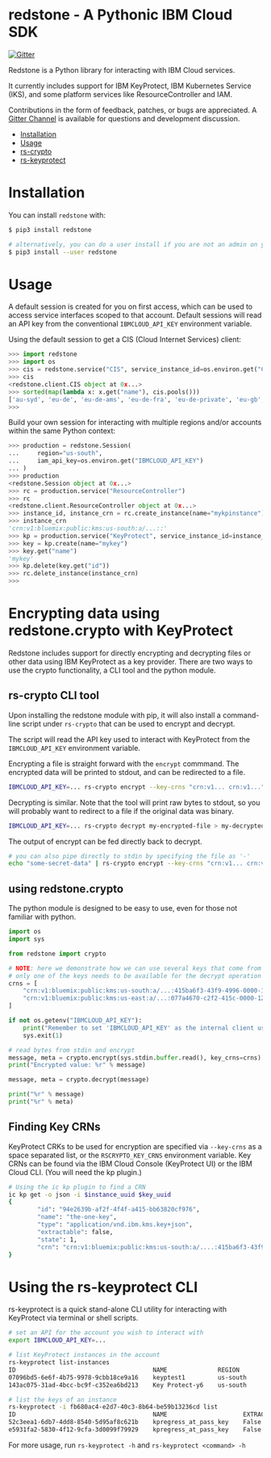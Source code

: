 # redstone - A Pythonic IBM Cloud SDK

[![Gitter](https://badges.gitter.im/python-redstone/community.svg)](https://gitter.im/python-redstone/community?utm_source=badge&utm_medium=badge&utm_campaign=pr-badge)

Redstone is a Python library for interacting with IBM Cloud services.

It currently includes support for IBM KeyProtect, IBM Kubernetes Service (IKS), and some
platform services like ResourceController and IAM.

Contributions in the form of feedback, patches, or bugs are appreciated. A [Gitter Channel](https://gitter.im/python-redstone/community?utm_source=share-link&utm_medium=link&utm_campaign=share-link) is available for questions and development discussion.


* [Installation](#installation)
* [Usage](#usage)
* [rs-crypto](#encrypting-data-using-redstonecrypto-with-keyprotect)
* [rs-keyprotect](#using-the-rs-keyprotect-cli)


# Installation

You can install `redstone` with:

```sh
$ pip3 install redstone

# alternatively, you can do a user install if you are not an admin on your box
$ pip3 install --user redstone
```

# Usage

A default session is created for you on first access, which can be used to access service interfaces scoped to that account.
Default sessions will read an API key from the conventional `IBMCLOUD_API_KEY` environment variable.

Using the default session to get a CIS (Cloud Internet Services) client:

```python
>>> import redstone
>>> import os
>>> cis = redstone.service("CIS", service_instance_id=os.environ.get("CIS_CRN"))
>>> cis
<redstone.client.CIS object at 0x...>
>>> sorted(map(lambda x: x.get("name"), cis.pools()))
['au-syd', 'eu-de', 'eu-de-ams', 'eu-de-fra', 'eu-de-private', 'eu-gb', 'eu-gb-private', 'eu-syd-private', 'jp-tok', 'jp-tok-02', 'jp-tok-04', 'preprod', 'private-jp-tok', 'private-us-south', 'us-east', 'us-east-private', 'us-south']
>>>
```

Build your own session for interacting with multiple regions and/or accounts within the same Python context:

```python
>>> production = redstone.Session(
...     region="us-south",
...     iam_api_key=os.environ.get("IBMCLOUD_API_KEY")
... )
>>> production
<redstone.Session object at 0x...>
>>> rc = production.service("ResourceController")
>>> rc
<redstone.client.ResourceController object at 0x...>
>>> instance_id, instance_crn = rc.create_instance(name="mykpinstance")
>>> instance_crn
'crn:v1:bluemix:public:kms:us-south:a/...::'
>>> kp = production.service("KeyProtect", service_instance_id=instance_id)
>>> key = kp.create(name="mykey")
>>> key.get("name")
'mykey'
>>> kp.delete(key.get("id"))
>>> rc.delete_instance(instance_crn)
>>>
```

# Encrypting data using redstone.crypto with KeyProtect

Redstone includes support for directly encrypting and decrypting files or other data using IBM KeyProtect as a key provider.
There are two ways to use the crypto functionality, a CLI tool and the python module.

## rs-crypto CLI tool

Upon installing the redstone module with pip, it will also install a command-line script under `rs-crypto` that can
be used to encrypt and decrypt.

The script will read the API key used to interact with KeyProtect from the `IBMCLOUD_API_KEY` environment variable.

Encrypting a file is straight forward with the `encrypt` commmand. The encrypted data will be printed to stdout, and
can be redirected to a file.

```sh
IBMCLOUD_API_KEY=... rs-crypto encrypt --key-crns "crn:v1... crn:v1..." my-super-secret-file.txt > my-encrypted-file
```

Decrypting is similar. Note that the tool will print raw bytes to stdout, so you will probably want
to redirect to a file if the original data was binary.

```sh
IBMCLOUD_API_KEY=... rs-crypto decrypt my-encrypted-file > my-decrypted-file
```

The output of encrypt can be fed directly back to decrypt.

```sh
# you can also pipe directly to stdin by specifying the file as '-'
echo "some-secret-data" | rs-crypto encrypt --key-crns "crn:v1... crn:v1..." - | rs-crypto decrypt -
```


## using redstone.crypto

The python module is designed to be easy to use, even for those not familiar with python.

```python
import os
import sys

from redstone import crypto

# NOTE: here we demonstrate how we can use several keys that come from different instances and even different regions
# only one of the keys needs to be available for the decrypt operation to succeed
crns = [
    "crn:v1:bluemix:public:kms:us-south:a/...:415ba6f3-43f9-4996-0000-123456789:key:94e2639b-af2f-4f4f-a415-bb63820cf976",
    "crn:v1:bluemix:public:kms:us-east:a/...:077a4670-c2f2-415c-0000-123456789:key:1f5ead7e-a1f4-4d15-9641-80e9aa5c7e12",
]

if not os.getenv("IBMCLOUD_API_KEY"):
    print("Remember to set 'IBMCLOUD_API_KEY' as the internal client uses that for authentication", file=sys.stderr)
    sys.exit(1)

# read bytes from stdin and encrypt
message, meta = crypto.encrypt(sys.stdin.buffer.read(), key_crns=crns)
print("Encrypted value: %r" % message)

message, meta = crypto.decrypt(message)

print("%r" % message)
print("%r" % meta)
```


## Finding Key CRNs

KeyProtect CRKs to be used for encryption are specified via `--key-crns` as a space separated list, or the `RSCRYPTO_KEY_CRNS` environment variable.
Key CRNs can be found via the IBM Cloud Console (KeyProtect UI) or the IBM Cloud CLI. (You will need the kp plugin.)

```sh
# Using the ic kp plugin to find a CRN
ic kp get -o json -i $instance_uuid $key_uuid
{
        "id": "94e2639b-af2f-4f4f-a415-bb63820cf976",
        "name": "the-one-key",
        "type": "application/vnd.ibm.kms.key+json",
        "extractable": false,
        "state": 1,
        "crn": "crn:v1:bluemix:public:kms:us-south:a/....:415ba6f3-43f9-4996-abcd-1234346:key:94e2639b-af2f-4f4f-a415-bb63820cf976"
}
```

# Using the rs-keyprotect CLI

rs-keyprotect is a quick stand-alone CLI utility for interacting with KeyProtect via terminal or shell scripts.

```sh
# set an API for the account you wish to interact with
export IBMCLOUD_API_KEY=...

# list KeyProtect instances in the account
rs-keyprotect list-instances
ID                                      NAME              REGION
07096bd5-6e6f-4b75-9978-9cbb18ce9a16    keyptest1         us-south
143ac075-31ad-4bcc-bc9f-c352ea6bd213    Key Protect-y6    us-south

# list the keys of an instance
rs-keyprotect -i fb680ac4-e2d7-40c3-8b64-be59b13236cd list
ID                                      NAME                     EXTRACTABLE
52c3eea1-6db7-4dd8-8540-5d95af8c621b    kpregress_at_pass_key    False   
e5931fa2-5830-4f12-9cfa-3d0099f79929    kpregress_at_pass_key    False   
```

For more usage, run `rs-keyprotect -h` and `rs-keyprotect <command> -h`
